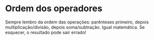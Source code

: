 # Ordem dos operadores

Sempre lembro da ordem das operações: parênteses primeiro, depois multiplicação/divisão, depois soma/subtração. Igual matemática. Se esquecer, o resultado pode sair errado!
